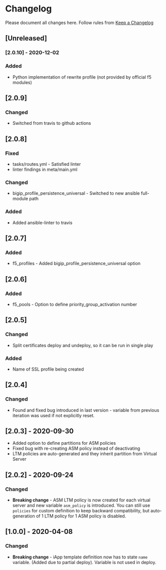 # Changelog

Please document all changes here.
Follow rules from [Keep a Changelog](https://keepachangelog.com/en/0.3.0/)

## [Unreleased]

### [2.0.10] - 2020-12-02
### Added
- Python implementation of rewrite profile (not provided by official f5 modules)

## [2.0.9]
### Changed
- Switched from travis to github actions

## [2.0.8]
### Fixed
- tasks/routes.yml - Satisfied linter
- linter findings in meta/main.yml

### Changed
- bigip_profile_persistence_universal - Switched to new ansible full-module path

### Added
- Added ansible-linter to travis

## [2.0.7]
### Added
- f5_profiles - Added bigip_profile_persistence_universal option

## [2.0.6]
### Added
- f5_pools - Option to define priority_group_activation number

## [2.0.5]
### Changed
- Split certificates deploy and undeploy, so it can be run in single play
### Added
- Name of SSL profile being created

## [2.0.4]
### Changed
- Found and fixed bug introduced in last version - variable from previous iteration was used if not explicitly reset.

## [2.0.3] - 2020-09-30
- Added option to define partitions for ASM policies
- Fixed bug with re-creating ASM policy instead of deactivating
- LTM policies are auto-generated and they inherit partition from Virtual Server

## [2.0.2] - 2020-09-24
### Changed
- **Breaking change** - ASM LTM policy is now created for each virtual server and new variable `asm_policy` is introduced. You can still use `policies` for custom definition to keep backward compatibility, but auto-generation of 1 LTM policy for 1 ASM policy is disabled.

## [1.0.0] - 2020-04-08
### Changed
- **Breaking change** - iApp template definition now has to state `name` variable. (Added due to partial deploy). Variable is not used in deploy.
